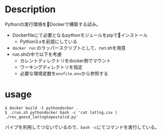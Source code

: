 # Description

Pythonの実行環境をDockerで構築する試み。

* Dockerfileにて必要となるpythonモジュールをpipでインストール
  * Python3.xを前提にしている
* `docker run` のラッパースクリプトとして、run.shを用意
* run.shの中で以下を考慮
  * カレントディレクトリをdocker側でマウント
  * ワーキングディレクトリを指定
  * 必要な環境変数を`envfile.env`から参照する

# usage

    $ docker build -t pythondocker .
    $ ./run.sh pythondocker bash -c 'cat latlng.csv | ./rev_geocd_latlngtopostalcd.py'

パイプを利用してつないでいるので、`bash -c`にてコマンドを実行している。